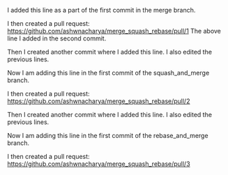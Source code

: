 I added this line as a part of the first commit in the  merge branch.

I then created a pull request:
https://github.com/ashwnacharya/merge_squash_rebase/pull/1
The above line I added in the second commit.

Then I created another commit where I added this line. I also edited the previous lines.

Now I am adding this line in the first commit of the squash_and_merge branch.

I then created a pull request:
https://github.com/ashwnacharya/merge_squash_rebase/pull/2

Then I created another commit where I added this line. I also edited the previous lines.


Now I am adding this line in the first commit of the rebase_and_merge branch.

I then created a pull request:
https://github.com/ashwnacharya/merge_squash_rebase/pull/3

